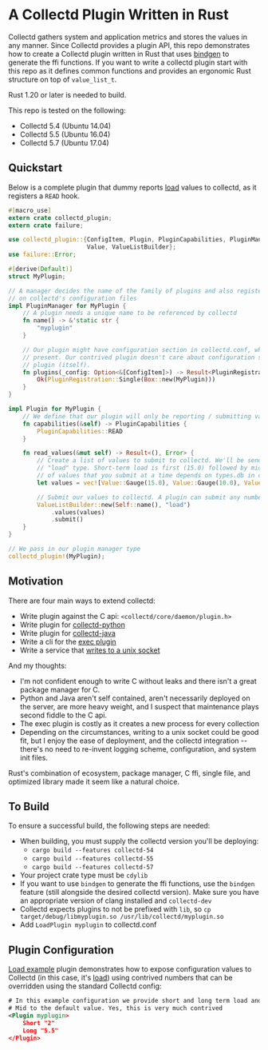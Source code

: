 # A Collectd Plugin Written in Rust

Collectd gathers system and application metrics and stores the values in any manner. Since Collectd provides a plugin API, this repo demonstrates how to create a Collectd plugin written in Rust that uses [bindgen](https://github.com/rust-lang-nursery/rust-bindgen) to generate the ffi functions. If you want to write a collectd plugin start with this repo as it defines common functions and provides an ergonomic Rust structure on top of `value_list_t`.

Rust 1.20 or later is needed to build.

This repo is tested on the following:

- Collectd 5.4 (Ubuntu 14.04)
- Collectd 5.5 (Ubuntu 16.04)
- Collectd 5.7 (Ubuntu 17.04)

## Quickstart

Below is a complete plugin that dummy reports [load](https://en.wikipedia.org/wiki/Load_(computing)) values to collectd, as it registers a `READ` hook.

```rust
#[macro_use]
extern crate collectd_plugin;
extern crate failure;

use collectd_plugin::{ConfigItem, Plugin, PluginCapabilities, PluginManager, PluginRegistration,
                      Value, ValueListBuilder};
use failure::Error;

#[derive(Default)]
struct MyPlugin;

// A manager decides the name of the family of plugins and also registers one or more plugins based
// on collectd's configuration files
impl PluginManager for MyPlugin {
    // A plugin needs a unique name to be referenced by collectd
    fn name() -> &'static str {
        "myplugin"
    }

    // Our plugin might have configuration section in collectd.conf, which will be passed here if
    // present. Our contrived plugin doesn't care about configuration so it returns only a single
    // plugin (itself).
    fn plugins(_config: Option<&[ConfigItem]>) -> Result<PluginRegistration, Error> {
        Ok(PluginRegistration::Single(Box::new(MyPlugin)))
    }
}

impl Plugin for MyPlugin {
    // We define that our plugin will only be reporting / submitting values to writers
    fn capabilities(&self) -> PluginCapabilities {
        PluginCapabilities::READ
    }

    fn read_values(&mut self) -> Result<(), Error> {
        // Create a list of values to submit to collectd. We'll be sending in a vector representing the
        // "load" type. Short-term load is first (15.0) followed by mid-term and long-term. The number
        // of values that you submit at a time depends on types.db in collectd configurations
        let values = vec![Value::Gauge(15.0), Value::Gauge(10.0), Value::Gauge(12.0)];

        // Submit our values to collectd. A plugin can submit any number of times.
        ValueListBuilder::new(Self::name(), "load")
            .values(values)
            .submit()
    }
}

// We pass in our plugin manager type
collectd_plugin!(MyPlugin);
```

## Motivation

There are four main ways to extend collectd:

- Write plugin against the C api: `<collectd/core/daemon/plugin.h>`
- Write plugin for [collectd-python](https://collectd.org/documentation/manpages/collectd-python.5.shtml)
- Write plugin for [collectd-java](https://collectd.org/wiki/index.php/Plugin:Java)
- Write a cli for the [exec plugin](https://collectd.org/documentation/manpages/collectd-exec.5.shtml)
- Write a service that [writes to a unix socket](https://collectd.org/wiki/index.php/Plugin:UnixSock)

And my thoughts:

- I'm not confident enough to write C without leaks and there isn't a great package manager for C.
- Python and Java aren't self contained, aren't necessarily deployed on the server, are more heavy weight, and I suspect that maintenance plays second fiddle to the C api.
- The exec plugin is costly as it creates a new process for every collection
- Depending on the circumstances, writing to a unix socket could be good fit, but I enjoy the ease of deployment, and the collectd integration -- there's no need to re-invent logging scheme, configuration, and system init files.

Rust's combination of ecosystem, package manager, C ffi, single file, and optimized library made it seem like a natural choice.

## To Build

To ensure a successful build, the following steps are needed:

- When building, you must supply the collectd version you'll be deploying:
    - `cargo build --features collectd-54`
    - `cargo build --features collectd-55`
    - `cargo build --features collectd-57`
- Your project crate type must be `cdylib`
- If you want to use `bindgen` to generate the ffi functions, use the `bindgen` feature (still alongside the desired collectd version). Make sure you have an appropriate version of clang installed and `collectd-dev`
- Collectd expects plugins to not be prefixed with `lib`, so `cp target/debug/libmyplugin.so /usr/lib/collectd/myplugin.so`
- Add `LoadPlugin myplugin` to collectd.conf

## Plugin Configuration

[Load example](https://github.com/nickbabcock/collectd-rust-plugin) plugin
demonstrates how to expose configuration values to Collectd (in this case, it's
[load](https://en.wikipedia.org/wiki/Load_(computing))) using
contrived numbers that can be overridden using the standard Collectd config:

```xml
# In this example configuration we provide short and long term load and leave
# Mid to the default value. Yes, this is very much contrived
<Plugin myplugin>
    Short "2"
    Long "5.5"
</Plugin>
```

